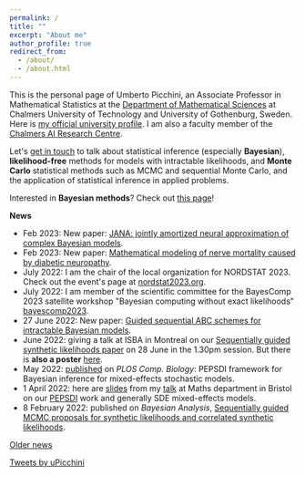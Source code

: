 ```yaml
---
permalink: /
title: ""
excerpt: "About me"
author_profile: true
redirect_from: 
  - /about/
  - /about.html
---
```


This is the personal page of Umberto Picchini, an Associate Professor in Mathematical Statistics at the [Department of Mathematical Sciences](https://www.chalmers.se/en/departments/math/Pages/default.aspx) at Chalmers University of Technology and University of Gothenburg, Sweden. Here is <a href="https://www.chalmers.se/en/persons/picchini/">my official university profile</a>. I am also a faculty member of the [Chalmers AI Research Centre](https://www.chalmers.se/en/centres/chair/Pages/default.aspx).

Let's [get in touch](contact) to talk about statistical inference (especially **Bayesian**), **likelihood-free** methods for models with intractable likelihoods, and **Monte Carlo** statistical methods such as MCMC and sequential Monte Carlo, and the application of statistical inference in applied problems.

Interested in **Bayesian methods**? Check out [this page](bayes)!


**News**

- Feb 2023: New paper: [JANA: jointly amortized neural approximation of complex Bayesian models](https://arxiv.org/abs/2302.09125).
- Feb 2023: New paper: [Mathematical modeling of nerve mortality caused by diabetic neuropathy](https://arxiv.org/abs/2302.06374).
- July 2022: I am the chair of the local organization for NORDSTAT 2023. Check out the event's page at [nordstat2023.org](https://nordstat2023.org/).
- July 2022: I am member of the scientific committee for the BayesComp 2023 satellite workshop "Bayesian computing without exact likelihoods" [bayescomp2023](https://bayescomp2023.com/).
- 27 June 2022: New paper: [Guided sequential ABC schemes for intractable Bayesian models](https://arxiv.org/abs/2206.12235).
- June 2022: giving a talk at ISBA in Montreal on our [Sequentially guided synthetic likelihoods paper](https://doi.org/10.1214/22-BA1305) on 28 June in the 1.30pm session. But there is **also a poster** [here](https://chalmers-my.sharepoint.com/:b:/g/personal/picchini_chalmers_se/EWjcrInB3U9LrSnPMPX-eCEBIKCxnWgjHmMymV78uBttUQ?e=eda4EE).
- May 2022: [published](https://doi.org/10.1371/journal.pcbi.1010082) on <i>PLOS Comp. Biology</i>: PEPSDI framework for Bayesian inference for mixed-effects stochastic models.
- 1 April 2022: here are [slides](https://www.slideshare.net/UmbertoPicchini/bayesian-inference-for-stoch-memsbayesian-inference-for-mixedeffects-models-driven-by-sdes-and-other-stochastic-models-a-scalable-approach) from my [talk](https://www.bristolmathsresearch.org/seminar/umberto-picchini/) at Maths department in Bristol on our [PEPSDI](https://www.biorxiv.org/content/10.1101/2021.07.01.450748v1) work and generally SDE mixed-effects models.
- 8 February 2022: published on <i>Bayesian Analysis</i>, [Sequentially guided MCMC proposals for synthetic likelihoods and correlated synthetic likelihoods](https://doi.org/10.1214/22-BA1305).


[Older news](oldnews)

<a class="twitter-timeline" data-width="500" data-height="1000" href="https://twitter.com/uPicchini?ref_src=twsrc%5Etfw">Tweets by uPicchini</a> <script async src="https://platform.twitter.com/widgets.js" charset="utf-8"></script> 
